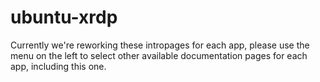 # ubuntu-xrdp

Currently we're reworking these intropages for each app, please use the menu on the left to select other available documentation pages for each app, including this one.
